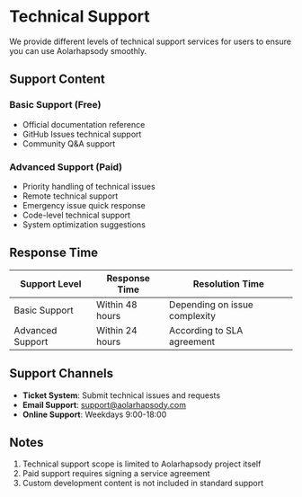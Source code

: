 # Technical Support

We provide different levels of technical support services for users to ensure you can use Aolarhapsody smoothly.

## Support Content

### Basic Support (Free)

- Official documentation reference
- GitHub Issues technical support
- Community Q&A support

### Advanced Support (Paid)

- Priority handling of technical issues
- Remote technical support
- Emergency issue quick response
- Code-level technical support
- System optimization suggestions

## Response Time

| Support Level    | Response Time   | Resolution Time               |
| ---------------- | --------------- | ----------------------------- |
| Basic Support    | Within 48 hours | Depending on issue complexity |
| Advanced Support | Within 24 hours | According to SLA agreement    |

## Support Channels

- **Ticket System**: Submit technical issues and requests
- **Email Support**: support@aolarhapsody.com
- **Online Support**: Weekdays 9:00-18:00

## Notes

1. Technical support scope is limited to Aolarhapsody project itself
2. Paid support requires signing a service agreement
3. Custom development content is not included in standard support
